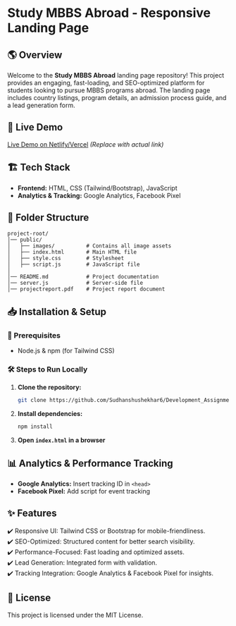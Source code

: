 # Study MBBS Abroad - Responsive Landing Page

## 🌎 Overview
Welcome to the **Study MBBS Abroad** landing page repository! This project provides an engaging, fast-loading, and SEO-optimized platform for students looking to pursue MBBS programs abroad. The landing page includes country listings, program details, an admission process guide, and a lead generation form.

## 🚀 Live Demo
[Live Demo on Netlify/Vercel](#) *(Replace with actual link)*

## 🏗 Tech Stack
- **Frontend:** HTML, CSS (Tailwind/Bootstrap), JavaScript
- **Analytics & Tracking:** Google Analytics, Facebook Pixel

## 📂 Folder Structure
```
project-root/
│── public/
│   ├── images/          # Contains all image assets
│   ├── index.html       # Main HTML file
│   ├── style.css        # Stylesheet
│   ├── script.js        # JavaScript file
│
│── README.md            # Project documentation
│── server.js            # Server-side file 
│── projectreport.pdf    # Project report document
```

## 📥 Installation & Setup
### 🔧 Prerequisites
- Node.js & npm (for Tailwind CSS)

### 🛠 Steps to Run Locally
1. **Clone the repository:**
   ```sh
   git clone https://github.com/Sudhanshushekhar6/Development_Assignment.git
   ```
2. **Install dependencies:** 
   ```sh
   npm install
   ```
3. **Open `index.html` in a browser**

## 📊 Analytics & Performance Tracking
- **Google Analytics:** Insert tracking ID in `<head>`
- **Facebook Pixel:** Add script for event tracking

## ✨ Features
✔️ Responsive UI: Tailwind CSS or Bootstrap for mobile-friendliness.  
✔️ SEO-Optimized: Structured content for better search visibility.  
✔️ Performance-Focused: Fast loading and optimized assets.  
✔️ Lead Generation: Integrated form with validation.  
✔️ Tracking Integration: Google Analytics & Facebook Pixel for insights. 

## 📜 License
This project is licensed under the MIT License.
